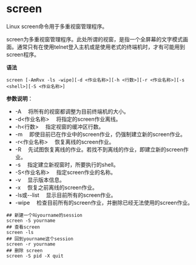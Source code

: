 # screen

Linux screen命令用于多重视窗管理程序。

screen为多重视窗管理程序。此处所谓的视窗，是指一个全屏幕的文字模式画面。通常只有在使用telnet登入主机或是使用老式的终端机时，才有可能用到screen程序。

**语法**

```
screen [-AmRvx -ls -wipe][-d <作业名称>][-h <行数>][-r <作业名称>][-s <shell>][-S <作业名称>]
```

**参数说明**：

- -A 　将所有的视窗都调整为目前终端机的大小。
- -d<作业名称> 　将指定的screen作业离线。
- -h<行数> 　指定视窗的缓冲区行数。
- -m 　即使目前已在作业中的screen作业，仍强制建立新的screen作业。
- -r<作业名称> 　恢复离线的screen作业。
- -R 　先试图恢复离线的作业。若找不到离线的作业，即建立新的screen作业。
- -s<shell> 　指定建立新视窗时，所要执行的shell。
- -S<作业名称> 　指定screen作业的名称。
- -v 　显示版本信息。
- -x 　恢复之前离线的screen作业。
- -ls或--list 　显示目前所有的screen作业。
- -wipe 　检查目前所有的screen作业，并删除已经无法使用的screen作业。



```
## 新建一个叫yourname的session
screen -S yourname
## 查看screen
screen -ls
## 回到yourname这个session
screen -r yourname
## 删除 screen
screen -S pid -X quit
```

